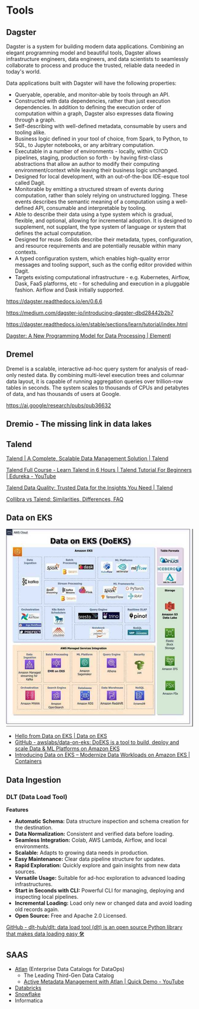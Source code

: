 # Tools

## Dagster

Dagster is a system for building modern data applications. Combining an elegant programming model and beautiful tools, Dagster allows infrastructure engineers, data engineers, and data scientists to seamlessly collaborate to process and produce the trusted, reliable data needed in today's world.

Data applications built with Dagster will have the following properties:

- Queryable, operable, and monitor-able by tools through an API.
- Constructed with data dependencies, rather than just execution dependencies. In addition to defining the execution order of computation within a graph, Dagster also expresses data flowing through a graph.
- Self-describing with well-defined metadata, consumable by users and tooling alike.
- Business logic defined in your tool of choice, from Spark, to Python, to SQL, to Jupyter notebooks, or any arbitrary computation.
- Executable in a number of environments - locally, within CI/CD pipelines, staging, production so forth - by having first-class abstractions that allow an author to modify their computing environment/context while leaving their business logic unchanged.
- Designed for local development, with an out-of-the-box IDE-esque tool called Dagit.
- Monitorable by emitting a structured stream of events during computation, rather than solely relying on unstructured logging. These events describes the semantic meaning of a computation using a well-defined API, consumable and interpretable by tooling.
- Able to describe their data using a type system which is gradual, flexible, and optional, allowing for incremental adoption. It is designed to supplement, not supplant, the type system of language or system that defines the actual computation.
- Designed for reuse. Solids describe their metadata, types, configuration, and resource requirements and are potentially reusable within many contexts.
- A typed configuration system, which enables high-quality error messages and tooling support, such as the config editor provided within Dagit.
- Targets existing computational infrastructure - e.g. Kubernetes, Airflow, Dask, FaaS platforms, etc - for scheduling and execution in a pluggable fashion. Airflow and Dask initially supported.

https://dagster.readthedocs.io/en/0.6.6

https://medium.com/dagster-io/introducing-dagster-dbd28442b2b7

https://dagster.readthedocs.io/en/stable/sections/learn/tutorial/index.html

[Dagster: A New Programming Model for Data Processing | Elementl](https://www.youtube.com/watch?v=D_1VJapCscc)

## Dremel

Dremel is a scalable, interactive ad-hoc query system for analysis of read-only nested data. By combining multi-level execution trees and columnar data layout, it is capable of running aggregation queries over trillion-row tables in seconds. The system scales to thousands of CPUs and petabytes of data, and has thousands of users at Google.

https://ai.google/research/pubs/pub36632

## Dremio - The missing link in data lakes

## Talend

[Talend \| A Complete, Scalable Data Management Solution \| Talend](https://www.talend.com)

[Talend Full Course - Learn Talend in 6 Hours \| Talend Tutorial For Beginners \| Edureka - YouTube](https://www.youtube.com/watch?v=bqa0kB59SUc)

[Talend Data Quality: Trusted Data for the Insights You Need \| Talend](https://www.talend.com/products/data-quality/)

[Collibra vs Talend: Similarities, Differences, FAQ](https://moderntechnologist.com/collibra-vs-talend/)

## Data on EKS

![Data on EKS](../../media/Pasted%20image%2020241017195034.jpg)

- [Hello from Data on EKS | Data on EKS](https://awslabs.github.io/data-on-eks/)
- [GitHub - awslabs/data-on-eks: DoEKS is a tool to build, deploy and scale Data & ML Platforms on Amazon EKS](https://github.com/awslabs/data-on-eks)
- [Introducing Data on EKS – Modernize Data Workloads on Amazon EKS | Containers](https://aws.amazon.com/blogs/containers/introducing-data-on-eks-modernize-data-workloads-on-amazon-eks/)

## Data Ingestion

### DLT (Data Load Tool)

**Features**

- **Automatic Schema:** Data structure inspection and schema creation for the destination.
- **Data Normalization:** Consistent and verified data before loading.
- **Seamless Integration:** Colab, AWS Lambda, Airflow, and local environments.
- **Scalable:** Adapts to growing data needs in production.
- **Easy Maintenance:** Clear data pipeline structure for updates.
- **Rapid Exploration:** Quickly explore and gain insights from new data sources.
- **Versatile Usage:** Suitable for ad-hoc exploration to advanced loading infrastructures.
- **Start in Seconds with CLI:** Powerful CLI for managing, deploying and inspecting local pipelines.
- **Incremental Loading:** Load only new or changed data and avoid loading old records again.
- **Open Source:** Free and Apache 2.0 Licensed.

[GitHub - dlt-hub/dlt: data load tool (dlt) is an open source Python library that makes data loading easy 🛠️](https://github.com/dlt-hub/dlt)

## SAAS

- [Atlan](https://atlan.com/) (Enterprise Data Catalogs for DataOps)
    - The Leading Third-Gen Data Catalog
    - [Active Metadata Management with Atlan | Quick Demo - YouTube](https://www.youtube.com/watch?v=u47N6I3trNY)
- [Databricks](databases/data-warehouses/databricks/readme.md)
- [Snowflake](databases/data-warehouses/snowflake/readme.md)
- Informatica
